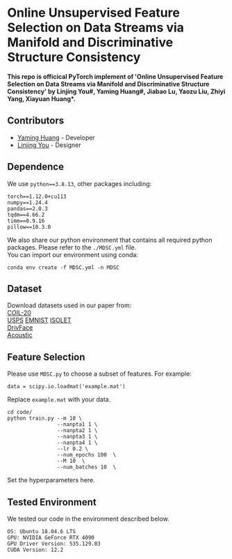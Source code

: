 # Online Unsupervised Feature Selection on Data Streams via Manifold and Discriminative Structure Consistency
__This repo is officical PyTorch implement of 'Online Unsupervised Feature Selection on Data Streams via Manifold and Discriminative Structure Consistency'  by Linjing You#, Yaming Huang#, Jiabao Lu, Yaozu Liu, Zhiyi Yang, Xiayuan Huang*.__  
## Contributors

- [Yaming Huang](https://github.com/BigBadpigman) - Developer
- [Linjing You](https://github.com/youlj109) - Designer


## Dependence
We use `python==3.8.13`, other packages including:
```
torch==1.12.0+cu113
numpy==1.24.4
pandas==2.0.3
tqdm==4.66.2
timm==0.9.16
pillow==10.3.0
```
We also share our python environment that contains all required python packages. Please refer to the `./MDSC.yml` file.  
You can import our environment using conda:
```
conda env create -f MDSC.yml -n MDSC
```
## Dataset
Download datasets used in our paper from:  
[COIL-20](http://www.cs.columbia.edu/CAVE/software/softlib/coil-20.php)  
[USPS](https://paperswithcode.com/dataset/usps)
[EMNIST](https://www.nist.gov/itl/products-and-services/emnist-dataset)
[ISOLET](https://archive.ics.uci.edu/dataset/54/isolet)  
[DrivFace](https://archive.ics.uci.edu/dataset/378/drivface)  
[Acoustic](https://www.archive.ics.uci.edu/dataset/406/anuran+calls+mfccs)  
## Feature Selection
Please use `MDSC.py` to choose a subset of features. For example:
```
data = scipy.io.loadmat('example.mat')
```
Replace `example.mat` with your data.
```
cd code/
python train.py --m 10 \
                --nanpta1 1 \
                --nanpta2 1 \
                --nanpta3 1 \
                --nanpta4 1 \
                --lr 0.2 \
                --num_epochs 100  \
                --M 10  \
                --num_batches 10  \
```
Set the hyperparameters here.
## Tested Environment
We tested our code in the environment described below.
```
OS: Ubuntu 18.04.6 LTS
GPU: NVIDIA GeForce RTX 4090
GPU Driver Version: 535.129.03
CUDA Version: 12.2
```
